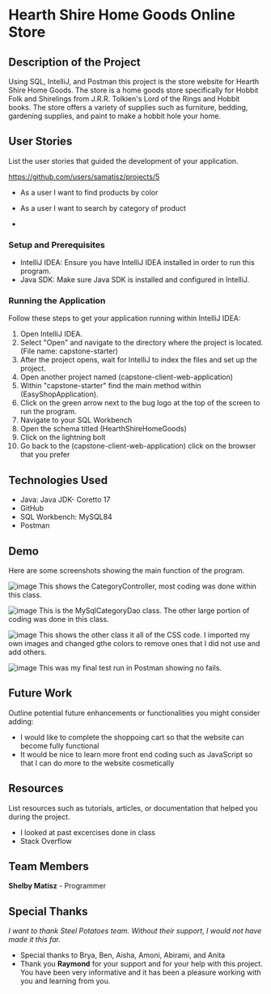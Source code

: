 # Hearth Shire Home Goods Online Store

## Description of the Project

Using SQL, IntelliJ, and Postman this project is the store website for Hearth Shire Home Goods. The store is a home goods store specifically for Hobbit Folk and Shirelings from J.R.R. Tolkien's Lord of the Rings and Hobbit books. The store offers a variety of supplies such as furniture, bedding, gardening supplies, and paint to make a hobbit hole your home. 

## User Stories

List the user stories that guided the development of your application. 

https://github.com/users/samatisz/projects/5

- As a user I want to find products by color
- As a user I want to search by category of product

- 
### Setup and Prerequisites

- IntelliJ IDEA: Ensure you have IntelliJ IDEA installed in order to run this program.
- Java SDK: Make sure Java SDK is installed and configured in IntelliJ.

### Running the Application

Follow these steps to get your application running within IntelliJ IDEA:

1. Open IntelliJ IDEA.
2. Select "Open" and navigate to the directory where the project is located. (File name: capstone-starter)
3. After the project opens, wait for IntelliJ to index the files and set up the project.
4. Open another project named (capstone-client-web-application)
5. Within "capstone-starter" find the main method within (EasyShopApplication).
6. Click on the green arrow next to the bug logo at the top of the screen to run the program.
7. Navigate to your SQL Workbench
8. Open the schema titled (HearthShireHomeGoods)
9. Click on the lightning bolt
10. Go back to the (capstone-client-web-application) click on the browser that you prefer

## Technologies Used

- Java: Java JDK- Coretto 17
- GitHub
- SQL Workbench: MySQL84
- Postman

## Demo

Here are some screenshots showing the main function of the program.

![image](https://github.com/samatisz/EasyShop/assets/166551695/653408d1-4ba5-48da-b560-9b3920027367)
This shows the CategoryController, most coding was done within this class.

![image](https://github.com/samatisz/EasyShop/assets/166551695/5acf57b5-df67-45b6-9d11-72209d9a50a3)
This is the MySqlCategoryDao class. The other large portion of coding was done in this class. 

![image](https://github.com/samatisz/EasyShop/assets/166551695/5dab519f-1a68-48e2-8f45-0cd9fb5f41a0)
This shows the other class it all of the CSS code. I imported my own images and changed gthe colors to remove ones that I did not use and add others.

![image](https://github.com/samatisz/EasyShop/assets/166551695/4bb98eb6-56ac-4e59-b22a-570c254ce7ed)
This was my final test run in Postman showing no fails. 



## Future Work

Outline potential future enhancements or functionalities you might consider adding:

- I would like to complete the shoppoing cart so that the website can become fully functional
- It would be nice to learn more front end coding such as JavaScript so that I can do more to the website cosmetically 

## Resources

List resources such as tutorials, articles, or documentation that helped you during the project.

- I looked at past excercises done in class
- Stack Overflow

## Team Members

**Shelby Matisz** - Programmer

## Special Thanks

_I want to thank Steel Potatoes team. Without their support, I would not have made it this far._ 
- Special thanks to Brya, Ben, Aisha, Amoni, Abirami, and Anita
- Thank you **Raymond** for your support and for your help with this project. You have been very informative and it has been a pleasure working with you and learning from you. 
